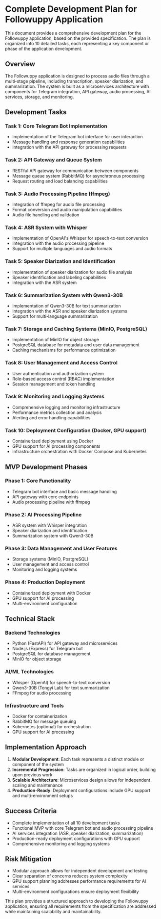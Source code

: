 # Complete Development Plan for Followuppy Application

This document provides a comprehensive development plan for the Followuppy application, based on the provided specification. The plan is organized into 10 detailed tasks, each representing a key component or phase of the application development.

## Overview

The Followuppy application is designed to process audio files through a multi-stage pipeline, including transcription, speaker diarization, and summarization. The system is built as a microservices architecture with components for Telegram integration, API gateway, audio processing, AI services, storage, and monitoring.

## Development Tasks

### Task 1: Core Telegram Bot Implementation

- Implementation of the Telegram bot interface for user interaction
- Message handling and response generation capabilities
- Integration with the API gateway for processing requests

### Task 2: API Gateway and Queue System

- RESTful API gateway for communication between components
- Message queue system (RabbitMQ) for asynchronous processing
- Request routing and load balancing capabilities

### Task 3: Audio Processing Pipeline (ffmpeg)

- Integration of ffmpeg for audio file processing
- Format conversion and audio manipulation capabilities
- Audio file handling and validation

### Task 4: ASR System with Whisper

- Implementation of OpenAI's Whisper for speech-to-text conversion
- Integration with the audio processing pipeline
- Support for multiple languages and audio formats

### Task 5: Speaker Diarization and Identification

- Implementation of speaker diarization for audio file analysis
- Speaker identification and labeling capabilities
- Integration with the ASR system

### Task 6: Summarization System with Qwen3-30B

- Implementation of Qwen3-30B for text summarization
- Integration with the ASR and speaker diarization systems
- Support for multi-language summarization

### Task 7: Storage and Caching Systems (MinIO, PostgreSQL)

- Implementation of MinIO for object storage
- PostgreSQL database for metadata and user data management
- Caching mechanisms for performance optimization

### Task 8: User Management and Access Control

- User authentication and authorization system
- Role-based access control (RBAC) implementation
- Session management and token handling

### Task 9: Monitoring and Logging Systems

- Comprehensive logging and monitoring infrastructure
- Performance metrics collection and analysis
- Alerting and error handling capabilities

### Task 10: Deployment Configuration (Docker, GPU support)

- Containerized deployment using Docker
- GPU support for AI processing components
- Infrastructure orchestration with Docker Compose and Kubernetes

## MVP Development Phases

### Phase 1: Core Functionality

- Telegram bot interface and basic message handling
- API gateway with core endpoints
- Audio processing pipeline with ffmpeg

### Phase 2: AI Processing Pipeline

- ASR system with Whisper integration
- Speaker diarization and identification
- Summarization system with Qwen3-30B

### Phase 3: Data Management and User Features

- Storage systems (MinIO, PostgreSQL)
- User management and access control
- Monitoring and logging systems

### Phase 4: Production Deployment

- Containerized deployment with Docker
- GPU support for AI processing
- Multi-environment configuration

## Technical Stack

### Backend Technologies

- Python (FastAPI) for API gateway and microservices
- Node.js (Express) for Telegram bot
- PostgreSQL for database management
- MinIO for object storage

### AI/ML Technologies

- Whisper (OpenAI) for speech-to-text conversion
- Qwen3-30B (Tongyi Lab) for text summarization
- FFmpeg for audio processing

### Infrastructure and Tools

- Docker for containerization
- RabbitMQ for message queuing
- Kubernetes (optional) for orchestration
- GPU support for AI processing

## Implementation Approach

1. **Modular Development**: Each task represents a distinct module or component of the system
2. **Incremental Progression**: Tasks are organized in logical order, building upon previous work
3. **Scalable Architecture**: Microservices design allows for independent scaling and maintenance
4. **Production-Ready**: Deployment configurations include GPU support and multi-environment setups

## Success Criteria

- Complete implementation of all 10 development tasks
- Functional MVP with core Telegram bot and audio processing pipeline
- AI services integration (ASR, speaker diarization, summarization)
- Production-ready deployment configurations with GPU support
- Comprehensive monitoring and logging systems

## Risk Mitigation

- Modular approach allows for independent development and testing
- Clear separation of concerns reduces system complexity
- GPU support planning addresses performance requirements for AI services
- Multi-environment configurations ensure deployment flexibility

This plan provides a structured approach to developing the Followuppy application, ensuring all requirements from the specification are addressed while maintaining scalability and maintainability.
